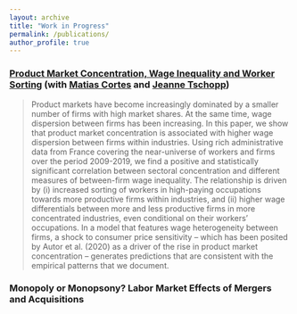 ```yaml
---
layout: archive
title: "Work in Progress"
permalink: /publications/
author_profile: true
---
```


### [Product Market Concentration, Wage Inequality and Worker Sorting](https://github.com/leyla-gilgen/leyla-gilgen.github.io/blob/master/files/Concentration_France) (with [Matias Cortes](https://sites.google.com/site/gmatiascortes/) and [Jeanne Tschopp](https://jtschopp.com))
<blockquote>
  <p>
Product markets have become increasingly dominated by a smaller number of firms with high market shares. At the same time, wage dispersion between firms has been increasing. In this paper, we show that product market concentration is associated with higher wage dispersion between firms within industries. Using rich administrative data from France covering the near-universe of workers and firms over the period 2009-2019, we find a positive and statistically significant correlation between sectoral concentration and different measures of between-firm wage inequality. The relationship is driven by (i) increased sorting of workers in high-paying occupations towards more productive firms within industries, and (ii) higher wage differentials between more and less productive firms in more concentrated industries, even conditional on their workers’ occupations. In a model that features wage heterogeneity between firms, a shock to consumer price sensitivity – which has been posited by Autor et al. (2020) as a driver of the rise in product market concentration – generates predictions that are consistent with the empirical patterns that we document.
  </p>
</blockquote>

### Monopoly or Monopsony? Labor Market Effects of Mergers and Acquisitions
